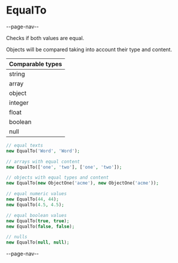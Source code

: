 # EqualTo

--page-nav--

Checks if both values ​​are equal.

Objects will be compared taking into account their type and content.

| Comparable types  |
|:--                |
| string            |
| array             |
| object            |
| integer           |
| float             |
| boolean           |
| null              |

```php
// equal texts
new EqualTo('Word', 'Word');

// arrays with equal content
new EqualTo(['one', 'two'], ['one', 'two']);

// objects with equal types and content
new EqualTo(new ObjectOne('acme'), new ObjectOne('acme'));

// equal numeric values
new EqualTo(44, 44);
new EqualTo(4.5, 4.5);

// equal boolean values
new EqualTo(true, true);
new EqualTo(false, false);

// nulls
new EqualTo(null, null);
```

--page-nav--
